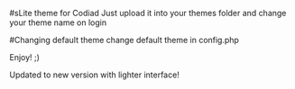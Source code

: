 #sLite theme for Codiad 
Just upload it into your themes folder and change your theme name on login

#Changing default theme
change default theme in config.php

Enjoy! ;)


Updated to new version with lighter interface!
